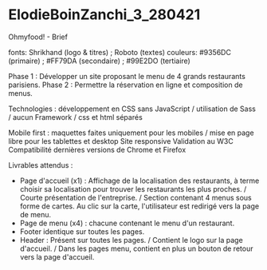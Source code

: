 # ElodieBoinZanchi_3_280421
Ohmyfood! - Brief

fonts: Shrikhand (logo & titres) ; Roboto (textes)
couleurs: #9356DC (primaire) ; #FF79DA (secondaire) ; #99E2DO (tertiaire)

Phase 1 : Développer un site proposant le menu de 4 grands restaurants parisiens.
Phase 2 : Permettre la réservation en ligne et composition de menus.

Technologies : développement en CSS sans JavaScript / utilisation de Sass / aucun Framework / css et html séparés

Mobile first : maquettes faites uniquement pour les mobiles / mise en page libre pour les tablettes et desktop
Site responsive
Validation au W3C
Compatibilité dernières versions de Chrome et Firefox

Livrables attendus :
- Page d'accueil (x1) : Affichage de la localisation des restaurants, à terme choisir sa localisation pour trouver les restaurants les plus proches. / Courte présentation de l'entreprise. / Section contenant 4 menus sous forme de cartes. Au clic sur la carte, l'utilisateur est redirigé vers la page de menu.
- Page de menu (x4) : chacune contenant le menu d'un restaurant.
- Footer identique sur toutes les pages.
- Header : Présent sur toutes les pages. / Contient le logo sur la page d'accueil. / Dans les pages menu, contient en plus un bouton de retour vers la page d'accueil.

